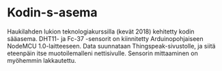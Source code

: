 # Kodin-s-asema
Haukilahden lukion teknologiakurssilla (kevät 2018) kehitetty kodin sääasema. DHT11- ja Fc-37 -sensorit on kiinnitetty Arduinopohjaiseen NodeMCU 1.0-laitteeseen. Data suunnataan Thingspeak-sivustolle, ja siitä eteenpäin itse muotoilemalleni nettisivulle. Sensorin mittaaminen on myöhemmin lakkautettu.
